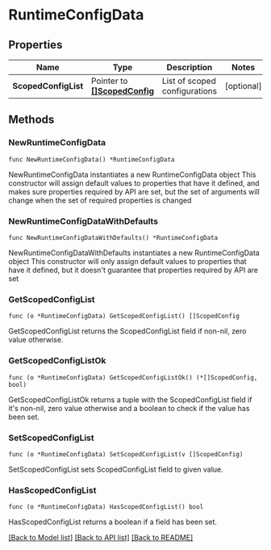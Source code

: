 # RuntimeConfigData

## Properties

Name | Type | Description | Notes
------------ | ------------- | ------------- | -------------
**ScopedConfigList** | Pointer to [**[]ScopedConfig**](ScopedConfig.md) | List of scoped configurations | [optional] 

## Methods

### NewRuntimeConfigData

`func NewRuntimeConfigData() *RuntimeConfigData`

NewRuntimeConfigData instantiates a new RuntimeConfigData object
This constructor will assign default values to properties that have it defined,
and makes sure properties required by API are set, but the set of arguments
will change when the set of required properties is changed

### NewRuntimeConfigDataWithDefaults

`func NewRuntimeConfigDataWithDefaults() *RuntimeConfigData`

NewRuntimeConfigDataWithDefaults instantiates a new RuntimeConfigData object
This constructor will only assign default values to properties that have it defined,
but it doesn't guarantee that properties required by API are set

### GetScopedConfigList

`func (o *RuntimeConfigData) GetScopedConfigList() []ScopedConfig`

GetScopedConfigList returns the ScopedConfigList field if non-nil, zero value otherwise.

### GetScopedConfigListOk

`func (o *RuntimeConfigData) GetScopedConfigListOk() (*[]ScopedConfig, bool)`

GetScopedConfigListOk returns a tuple with the ScopedConfigList field if it's non-nil, zero value otherwise
and a boolean to check if the value has been set.

### SetScopedConfigList

`func (o *RuntimeConfigData) SetScopedConfigList(v []ScopedConfig)`

SetScopedConfigList sets ScopedConfigList field to given value.

### HasScopedConfigList

`func (o *RuntimeConfigData) HasScopedConfigList() bool`

HasScopedConfigList returns a boolean if a field has been set.


[[Back to Model list]](../README.md#documentation-for-models) [[Back to API list]](../README.md#documentation-for-api-endpoints) [[Back to README]](../README.md)


